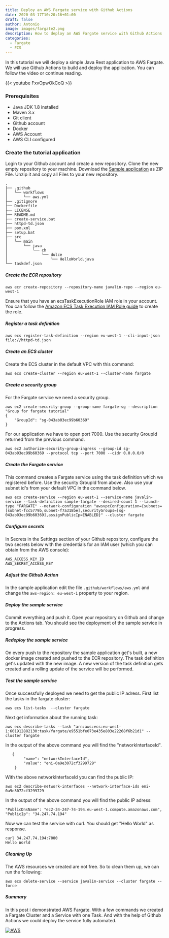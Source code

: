 ```yaml
---
title: Deploy an AWS Fargate service with Github Actions
date: 2020-03-17T10:20:16+01:00
draft: false
author: Antonio
image: images/fargate2.png
description: How to deploy an AWS Fargate service with Github Actions
categories: 
  - Fargate
  - ECS
---
```


In this tutorial we will deploy a simple Java Rest application to AWS Fargate. We will use Github Actions to build and deploy the application. You can follow the video or continue reading.

{{< youtube FxvOpwOkCoQ >}}

### Prerequisites
* Java JDK 1.8 installed
* Maven 3.x
* Git client
* Github account
* Docker
* AWS Account
* AWS CLI configured

### Create the tutorial application
Login to your Github account and create a new repository. Clone the new empty repository to your machine. Download the [Sample application](https://github.com/rmortale/javalin-rest/tree/tutorial) as ZIP File. Unzip it and copy all Files to your new repository.

    .
    ├── .github
    │   └── workflows
    │       └── aws.yml
    ├── .gitignore
    ├── Dockerfile
    ├── LICENSE
    ├── README.md
    ├── create-service.bat
    ├── httpd-td.json
    ├── pom.xml
    ├── setup.bat
    ├── src
    │   └── main
    │       └── java
    │           └── ch
    │               └── dulce
    │                   └── HelloWorld.java
    └── taskdef.json
    
##### Create the ECR repository
    aws ecr create-repository --repository-name javalin-repo --region eu-west-1

Ensure that you have an ecsTaskExecutionRole IAM role in your account. You can follow the [Amazon ECS Task Execution IAM Role guide](https://docs.aws.amazon.com/AmazonECS/latest/developerguide/task_execution_IAM_role.html) to create the role.

##### Register a task definition
    aws ecs register-task-definition --region eu-west-1 --cli-input-json file://httpd-td.json

##### Create an ECS cluster
Create the ECS cluster in the default VPC with this command:

    aws ecs create-cluster --region eu-west-1 --cluster-name fargate

##### Create a security group
For the Fargate service we need a security group.

    aws ec2 create-security-group --group-name fargate-sg --description "Group for fargate tutorial"
    {
        "GroupId": "sg-043ab03ec99b60369"
    }

For our application we have to open port 7000. Use the security GroupId returned from the previous command.

    aws ec2 authorize-security-group-ingress --group-id sg-043ab03ec99b60369 --protocol tcp --port 7000 --cidr 0.0.0.0/0

##### Create the Fargate service
This command creates a Fargate service using the task definition which we registered before. Use the security GroupId from above. Also use your subnet id's from your default VPC in the command below.
 
    aws ecs create-service --region eu-west-1 --service-name javalin-service --task-definition sample-fargate --desired-count 1 --launch-type "FARGATE" --network-configuration "awsvpcConfiguration={subnets=[subnet-fcc5779b,subnet-f7a318be],securityGroups=[sg-043ab03ec99b60369],assignPublicIp=ENABLED}" --cluster fargate

##### Configure secrets
In Secrets in the Settings section of your Github repository, configure the two secrets below with the credentials for an IAM user (which you can obtain from the AWS console):

    AWS_ACCESS_KEY_ID
    AWS_SECRET_ACCESS_KEY

##### Adjust the Github Action
In the sample application edit the file `.github/workflows/aws.yml` and change the `aws-region: eu-west-1` property to your region.

##### Deploy the sample service
Commit everything and push it. Open your repository on Github and change to the Actions tab. You should see the deployment of the sample service in progress.

##### Redeploy the sample service
On every push to the repository the sample application get's built, a new docker image created and pushed to the ECR repository. The task definition get's updated with the new image. A new version of the task definition gets created and a rolling update of the service will be performed.

##### Test the sample service
Once successfully deployed we need to get the public IP adress. First list the tasks in the fargate cluster:

    aws ecs list-tasks  --cluster fargate

Next get information about the running task:

    aws ecs describe-tasks --task "arn:aws:ecs:eu-west-1:601912882130:task/fargate/e9551bfe073e435e803e22268f6b21d1" --cluster fargate

In the output of the above command you will find the "networkInterfaceId".

       {
            "name": "networkInterfaceId",
            "value": "eni-0a9e3072cf3299729"
        }

With the above networkInterfaceId you can find the public IP:

    aws ec2 describe-network-interfaces --network-interface-ids eni-0a9e3072cf3299729

In the output of the above command you will find the public IP adress:

    "PublicDnsName": "ec2-34-247-74-194.eu-west-1.compute.amazonaws.com",
    "PublicIp": "34.247.74.194"

Now we can test the service with curl. You should get "Hello World" as response.

    curl 34.247.74.194:7000
    Hello World

##### Cleaning Up
The AWS resources we created are not free. So to clean them up, we can run the following:

    aws ecs delete-service --service javalin-service --cluster fargate --force

##### Summary
In this post i demonstrated AWS Fargate. With a few commands we created a Fargate Cluster and a Service with one Task. And with the help of Github Actions we could deploy the service fully automated.


[![AWS](https://static.shareasale.com/image/43514/468X6010.jpg)](https://shareasale.com/r.cfm?b=1373702&amp;u=2310472&amp;m=43514&amp;urllink=&amp;afftrack=)

